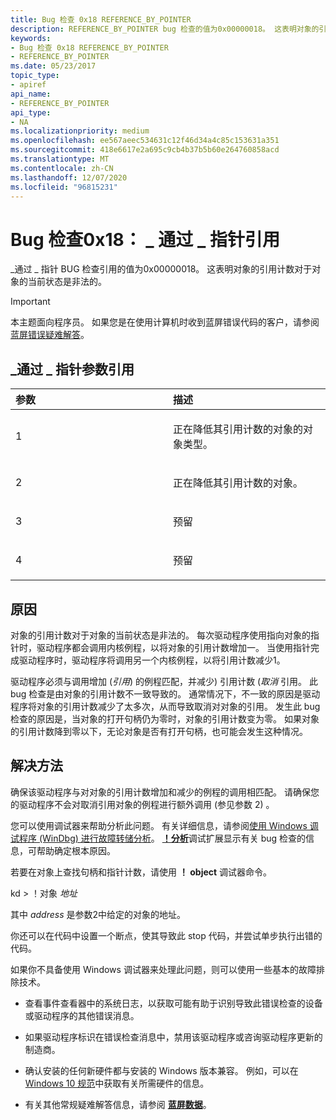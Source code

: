 ```yaml
---
title: Bug 检查 0x18 REFERENCE_BY_POINTER
description: REFERENCE_BY_POINTER bug 检查的值为0x00000018。 这表明对象的引用计数对于对象的当前状态是非法的。
keywords:
- Bug 检查 0x18 REFERENCE_BY_POINTER
- REFERENCE_BY_POINTER
ms.date: 05/23/2017
topic_type:
- apiref
api_name:
- REFERENCE_BY_POINTER
api_type:
- NA
ms.localizationpriority: medium
ms.openlocfilehash: ee567aeec534631c12f46d34a4c85c153631a351
ms.sourcegitcommit: 418e6617e2a695c9cb4b37b5b60e264760858acd
ms.translationtype: MT
ms.contentlocale: zh-CN
ms.lasthandoff: 12/07/2020
ms.locfileid: "96815231"
---
```

# <a name="bug-check-0x18-reference_by_pointer"></a>Bug 检查0x18： \_ 通过 \_ 指针引用


\_通过 \_ 指针 BUG 检查引用的值为0x00000018。 这表明对象的引用计数对于对象的当前状态是非法的。

> [!IMPORTANT]
> 本主题面向程序员。 如果您是在使用计算机时收到蓝屏错误代码的客户，请参阅[蓝屏错误疑难解答](https://www.windows.com/stopcode)。


## <a name="reference_by_pointer-parameters"></a>\_通过 \_ 指针参数引用


<table>
<colgroup>
<col width="50%" />
<col width="50%" />
</colgroup>
<thead>
<tr class="header">
<th align="left">参数</th>
<th align="left">描述</th>
</tr>
</thead>
<tbody>
<tr class="odd">
<td align="left"><p>1</p></td>
<td align="left"><p>正在降低其引用计数的对象的对象类型。</p></td>
</tr>
<tr class="even">
<td align="left"><p>2</p></td>
<td align="left"><p>正在降低其引用计数的对象。</p></td>
</tr>
<tr class="odd">
<td align="left"><p>3</p></td>
<td align="left"><p>预留</p></td>
</tr>
<tr class="even">
<td align="left"><p>4</p></td>
<td align="left"><p>预留</p></td>
</tr>
</tbody>
</table>

 

<a name="cause"></a>原因
-----

对象的引用计数对于对象的当前状态是非法的。 每次驱动程序使用指向对象的指针时，驱动程序都会调用内核例程，以将对象的引用计数增加一。 当使用指针完成驱动程序时，驱动程序将调用另一个内核例程，以将引用计数减少1。

驱动程序必须与调用增加 (*引用*) 的例程匹配，并减少) 引用计数 (*取消* 引用。 此 bug 检查是由对象的引用计数不一致导致的。 通常情况下，不一致的原因是驱动程序将对象的引用计数减少了太多次，从而导致取消对对象的引用。 发生此 bug 检查的原因是，当对象的打开句柄仍为零时，对象的引用计数变为零。 如果对象的引用计数降到零以下，无论对象是否有打开句柄，也可能会发生这种情况。

<a name="resolution"></a>解决方法
----------

确保该驱动程序与对对象的引用计数增加和减少的例程的调用相匹配。 请确保您的驱动程序不会对取消引用对象的例程进行额外调用 (参见参数 2) 。

您可以使用调试器来帮助分析此问题。 有关详细信息，请参阅[使用 Windows 调试程序 (WinDbg) 进行故障转储分析](crash-dump-files.md)。 [**！分析**](-analyze.md)调试扩展显示有关 bug 检查的信息，可帮助确定根本原因。

若要在对象上查找句柄和指针计数，请使用 **！ object** 调试器命令。

kd &gt; ！对象 *地址*

其中 *address* 是参数2中给定的对象的地址。

你还可以在代码中设置一个断点，使其导致此 stop 代码，并尝试单步执行出错的代码。

如果你不具备使用 Windows 调试器来处理此问题，则可以使用一些基本的故障排除技术。

-   查看事件查看器中的系统日志，以获取可能有助于识别导致此错误检查的设备或驱动程序的其他错误消息。

-   如果驱动程序标识在错误检查消息中，禁用该驱动程序或咨询驱动程序更新的制造商。

-   确认安装的任何新硬件都与安装的 Windows 版本兼容。 例如，可以在 [Windows 10 规范](https://www.microsoft.com/windows/windows-10-specifications)中获取有关所需硬件的信息。

-   有关其他常规疑难解答信息，请参阅 [**蓝屏数据**](blue-screen-data.md)。

 

 




